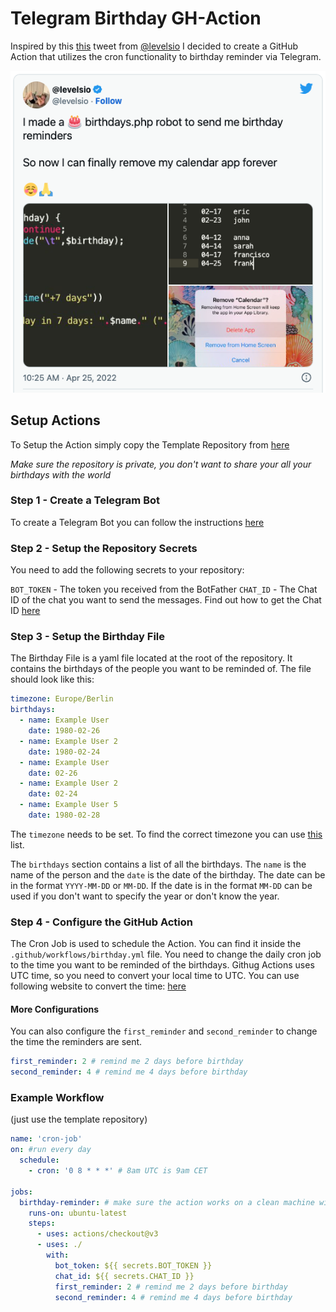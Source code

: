 # Telegram Birthday GH-Action

Inspired by this [this](https://twitter.com/levelsio/status/1518506440939683840) tweet from [@levelsio](hhttps://twitter.com/levelsio) I decided to create a GitHub Action that utilizes the cron functionality to birthday reminder via Telegram.

![Image of Tweet](doc/image.png)
## Setup Actions

To Setup the Action simply copy the Template Repository from [here]()

*Make sure the repository is private, you don't want to share your all your birthdays with the world*

### Step 1 - Create a Telegram Bot

To create a Telegram Bot you can follow the instructions [here](https://core.telegram.org/bots#6-botfather)

### Step 2 - Setup the Repository Secrets

You need to add the following secrets to your repository:

`BOT_TOKEN` - The token you received from the BotFather
`CHAT_ID` - The Chat ID of the chat you want to send the messages. Find out how to get the Chat ID [here](https://stackoverflow.com/questions/32423837/telegram-bot-how-to-get-a-group-chat-id)

### Step 3 - Setup the Birthday File

The Birthday File is a yaml file located at the root of the repository. It contains the birthdays of the people you want to be reminded of. The file should look like this:
```yaml
timezone: Europe/Berlin
birthdays:
  - name: Example User
    date: 1980-02-26
  - name: Example User 2
    date: 1980-02-24
  - name: Example User
    date: 02-26
  - name: Example User 2
    date: 02-24
  - name: Example User 5
    date: 1980-02-28
```

The `timezone` needs to be set. To find the correct timezone you can use [this](https://en.wikipedia.org/wiki/List_of_tz_database_time_zones) list.

The `birthdays` section contains a list of all the birthdays. The `name` is the name of the person and the `date` is the date of the birthday. The date can be in the format `YYYY-MM-DD` or `MM-DD`. If the date is in the format `MM-DD` can be used if you don't want to specify the year or don't know the year.

### Step 4 - Configure the GitHub Action

The Cron Job is used to schedule the Action. You can find it inside the `.github/workflows/birthday.yml` file. You need to change the daily cron job to the time you want to be reminded of the birthdays. Githug Actions uses UTC time, so you need to convert your local time to UTC. You can use following website to convert the time: [here](https://www.timeanddate.com/worldclock/converted.html?p1=0&p2=37)

#### More Configurations
You can also configure the `first_reminder` and `second_reminder` to change the time the reminders are sent. 
```yaml
first_reminder: 2 # remind me 2 days before birthday
second_reminder: 4 # remind me 4 days before birthday
```
### Example Workflow

(just use the template repository)

```yaml
name: 'cron-job'
on: #run every day
  schedule:
    - cron: '0 8 * * *' # 8am UTC is 9am CET

jobs:
  birthday-reminder: # make sure the action works on a clean machine without building
    runs-on: ubuntu-latest
    steps:
      - uses: actions/checkout@v3
      - uses: ./
        with:
          bot_token: ${{ secrets.BOT_TOKEN }}
          chat_id: ${{ secrets.CHAT_ID }}
          first_reminder: 2 # remind me 2 days before birthday
          second_reminder: 4 # remind me 4 days before birthday
```